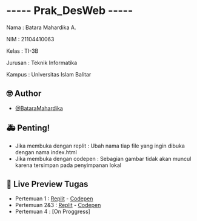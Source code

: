 # ----- Prak_DesWeb -----

Nama    : Batara Mahardika A.

NIM     : 21104410063

Kelas   : TI-3B

Jurusan : Teknik Informatika

Kampus  : Universitas Islam Balitar


## 🤓 Author

- [@BataraMahardika](https://github.com/BataraMahardika)


## 🚑 Penting!
- Jika membuka dengan replit  : Ubah nama tiap file yang ingin dibuka dengan nama index.html
- Jika membuka dengan codepen : Sebagian gambar tidak akan muncul karena tersimpan pada penyimpanan lokal


## 🔗 Live Preview Tugas

- Pertemuan 1 : [Replit](...) - [Codepen](...)
- Pertemuan 2&3 : [Replit](...) - [Codepen](...)
- Pertemuan 4 : [On Proggress]
